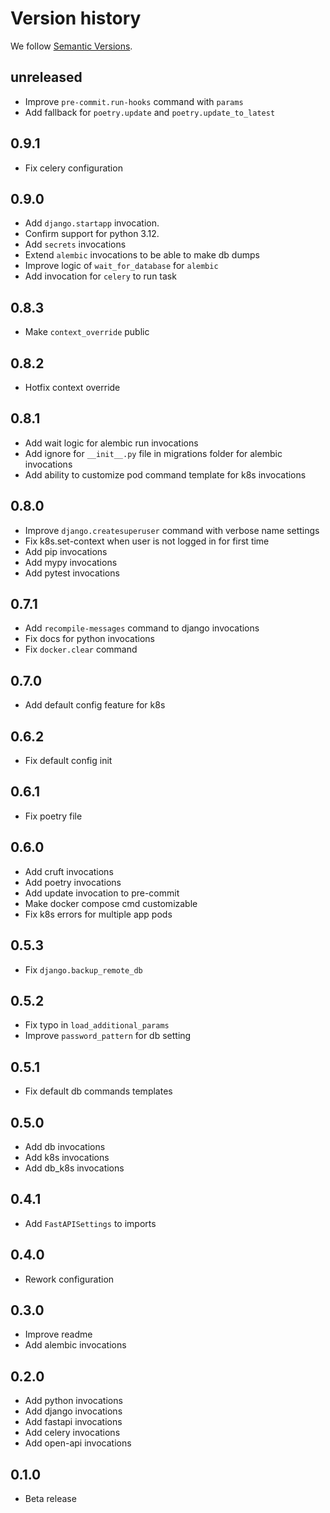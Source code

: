 # Version history

We follow [Semantic Versions](https://semver.org/).

## unreleased

- Improve `pre-commit.run-hooks` command with `params`
- Add fallback for `poetry.update` and `poetry.update_to_latest`

## 0.9.1

- Fix celery configuration

## 0.9.0

- Add `django.startapp` invocation.
- Confirm support for python 3.12.
- Add `secrets` invocations
- Extend `alembic` invocations to be able to make db dumps
- Improve logic of `wait_for_database` for `alembic`
- Add invocation for `celery` to run task

## 0.8.3

- Make `context_override` public

## 0.8.2

- Hotfix context override

## 0.8.1

- Add wait logic for alembic run invocations
- Add ignore for `__init__.py` file in migrations folder for alembic invocations
- Add ability to customize pod command template for k8s invocations

## 0.8.0

- Improve `django.createsuperuser` command with verbose name settings
- Fix k8s.set-context when user is not logged in for first time
- Add pip invocations
- Add mypy invocations
- Add pytest invocations

## 0.7.1

- Add `recompile-messages` command to django invocations
- Fix docs for python invocations
- Fix `docker.clear` command

## 0.7.0

- Add default config feature for k8s

## 0.6.2

- Fix default config init

## 0.6.1

- Fix poetry file

## 0.6.0

- Add cruft invocations
- Add poetry invocations
- Add update invocation to pre-commit
- Make docker compose cmd customizable
- Fix k8s errors for multiple app pods

## 0.5.3

- Fix `django.backup_remote_db`

## 0.5.2

- Fix typo in `load_additional_params`
- Improve `password_pattern` for db setting

## 0.5.1

- Fix default db commands templates

## 0.5.0

- Add db invocations
- Add k8s invocations
- Add db_k8s invocations

## 0.4.1

- Add `FastAPISettings` to imports

## 0.4.0

- Rework configuration

## 0.3.0

- Improve readme
- Add alembic invocations

## 0.2.0

- Add python invocations
- Add django invocations
- Add fastapi invocations
- Add celery invocations
- Add open-api invocations

## 0.1.0

- Beta release
